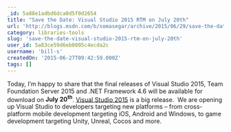 ```yaml
---
_id: 5a88e1adbd6dca0d5f0d2654
title: "Save the Date: Visual Studio 2015 RTM on July 20th"
url: 'http://blogs.msdn.com/b/somasegar/archive/2015/06/29/save-the-date-visual-studio-2015-rtm-on-july-20th.aspx'
category: libraries-tools
slug: 'save-the-date-visual-studio-2015-rtm-on-july-20th'
user_id: 5a83ce59d6eb0005c4ecda2c
username: 'bill-s'
createdOn: '2015-06-27T09:42:59.000Z'
tags: []
---
```


Today, I’m happy to share that the final releases of Visual Studio 2015, Team Foundation Server 2015 and .NET Framework 4.6 will be available for download on <strong>July 20<sup>th</sup></strong>. <a href="https://www.visualstudio.com/vs-2015-product-editions">Visual Studio 2015</a> is a big release.  We are opening up Visual Studio to developers targeting new platforms – from cross-platform mobile development targeting iOS, Android and Windows, to game development targeting Unity, Unreal, Cocos and more.
